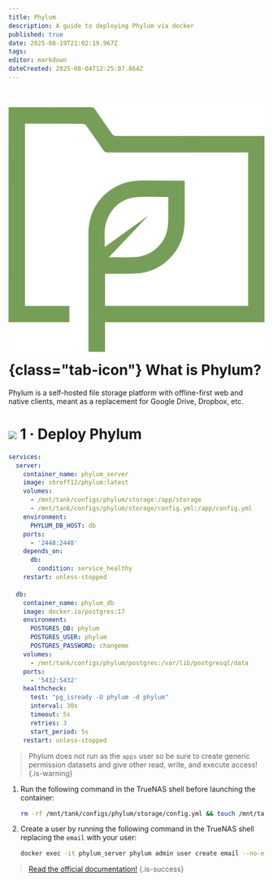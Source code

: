 ```yaml
---
title: Phylum
description: A guide to deploying Phylum via docker
published: true
date: 2025-08-19T21:02:19.967Z
tags: 
editor: markdown
dateCreated: 2025-08-04T12:25:07.864Z
---
```


# ![](/phylum.png){class="tab-icon"} What is Phylum?
Phylum is a self-hosted file storage platform with offline-first web and native clients, meant as a replacement for Google Drive, Dropbox, etc.
# <img src="/docker.png" class="tab-icon"> 1 · Deploy Phylum
```yaml
services:
  server:
    container_name: phylum_server
    image: shroff12/phylum:latest
    volumes:
      - /mnt/tank/configs/phylum/storage:/app/storage
      - /mnt/tank/configs/phylum/storage/config.yml:/app/config.yml
    environment:
      PHYLUM_DB_HOST: db
    ports:
      - '2448:2448'
    depends_on:
      db:
        condition: service_healthy
    restart: unless-stopped

  db:
    container_name: phylum_db
    image: docker.io/postgres:17
    environment:
      POSTGRES_DB: phylum
      POSTGRES_USER: phylum
      POSTGRES_PASSWORD: changeme
    volumes:
      - /mnt/tank/configs/phylum/postgres:/var/lib/postgresql/data
    ports:
      - '5432:5432'
    healthcheck:
      test: "pg_isready -U phylum -d phylum"
      interval: 30s
      timeout: 5s
      retries: 3
      start_period: 5s
    restart: unless-stopped

```

> Phylum does not run as the `apps` user so be sure to create generic permission datasets and give other read, write, and execute access!
{.is-warning}


1. Run the following command in the TrueNAS shell before launching the container:
    ```bash
    rm -rf /mnt/tank/configs/phylum/storage/config.yml && touch /mnt/tank/configs/phylum/storage/config.yml
    ```

1. Create a user by running the following command in the TrueNAS shell replacing the `email` with your user:
    ```bash
    docker exec -it phylum_server phylum admin user create email --no-email
    ```

> [Read the official documentation!](https://codeberg.org/shroff/phylum)
{.is-success}
